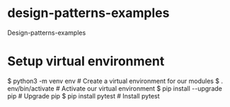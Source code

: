 # design-patterns-examples
 Design-patterns-examples

# Setup virtual environment

$ python3 -m venv env # Create a virtual environment for our modules
$ . env/bin/activate # Activate our virtual environment
$ pip install --upgrade pip # Upgrade pip
$ pip install pytest # Install pytest